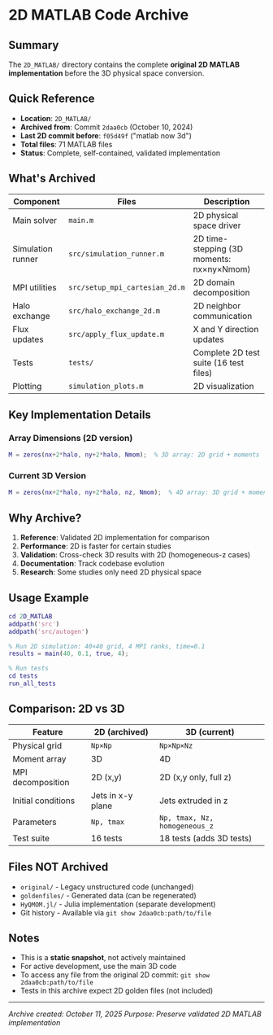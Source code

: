 # 2D MATLAB Code Archive

## Summary

The `2D_MATLAB/` directory contains the complete **original 2D MATLAB implementation** before the 3D physical space conversion.

## Quick Reference

- **Location**: `2D_MATLAB/`
- **Archived from**: Commit `2daa0cb` (October 10, 2024)
- **Last 2D commit before**: `f05d49f` ("matlab now 3d")
- **Total files**: 71 MATLAB files
- **Status**: Complete, self-contained, validated implementation

## What's Archived

| Component | Files | Description |
|-----------|-------|-------------|
| Main solver | `main.m` | 2D physical space driver |
| Simulation runner | `src/simulation_runner.m` | 2D time-stepping (3D moments: nx×ny×Nmom) |
| MPI utilities | `src/setup_mpi_cartesian_2d.m` | 2D domain decomposition |
| Halo exchange | `src/halo_exchange_2d.m` | 2D neighbor communication |
| Flux updates | `src/apply_flux_update.m` | X and Y direction updates |
| Tests | `tests/` | Complete 2D test suite (16 test files) |
| Plotting | `simulation_plots.m` | 2D visualization |

## Key Implementation Details

### Array Dimensions (2D version)
```matlab
M = zeros(nx+2*halo, ny+2*halo, Nmom);  % 3D array: 2D grid + moments
```

### Current 3D Version
```matlab
M = zeros(nx+2*halo, ny+2*halo, nz, Nmom);  % 4D array: 3D grid + moments
```

## Why Archive?

1. **Reference**: Validated 2D implementation for comparison
2. **Performance**: 2D is faster for certain studies
3. **Validation**: Cross-check 3D results with 2D (homogeneous-z cases)
4. **Documentation**: Track codebase evolution
5. **Research**: Some studies only need 2D physical space

## Usage Example

```matlab
cd 2D_MATLAB
addpath('src')
addpath('src/autogen')

% Run 2D simulation: 40×40 grid, 4 MPI ranks, time=0.1
results = main(40, 0.1, true, 4);

% Run tests
cd tests
run_all_tests
```

## Comparison: 2D vs 3D

| Feature | 2D (archived) | 3D (current) |
|---------|---------------|--------------|
| Physical grid | `Np×Np` | `Np×Np×Nz` |
| Moment array | 3D | 4D |
| MPI decomposition | 2D (x,y) | 2D (x,y only, full z) |
| Initial conditions | Jets in x-y plane | Jets extruded in z |
| Parameters | `Np, tmax` | `Np, tmax, Nz, homogeneous_z` |
| Test suite | 16 tests | 18 tests (adds 3D tests) |

## Files NOT Archived

- `original/` - Legacy unstructured code (unchanged)
- `goldenfiles/` - Generated data (can be regenerated)
- `HyQMOM.jl/` - Julia implementation (separate development)
- Git history - Available via `git show 2daa0cb:path/to/file`

## Notes

- This is a **static snapshot**, not actively maintained
- For active development, use the main 3D code
- To access any file from the original 2D commit: `git show 2daa0cb:path/to/file`
- Tests in this archive expect 2D golden files (not included)

---

*Archive created: October 11, 2025*
*Purpose: Preserve validated 2D MATLAB implementation*

